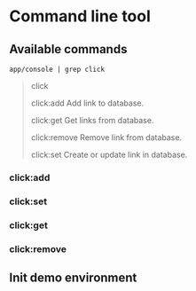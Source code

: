 # Command line tool

## Available commands

`app/console | grep click`

> click
>
>   click:add            Add link to database.
>
>   click:get            Get links from database.
>
>   click:remove         Remove link from database.
>
>   click:set            Create or update link in database.

### click:add

### click:set

### click:get

### click:remove

## Init demo environment
